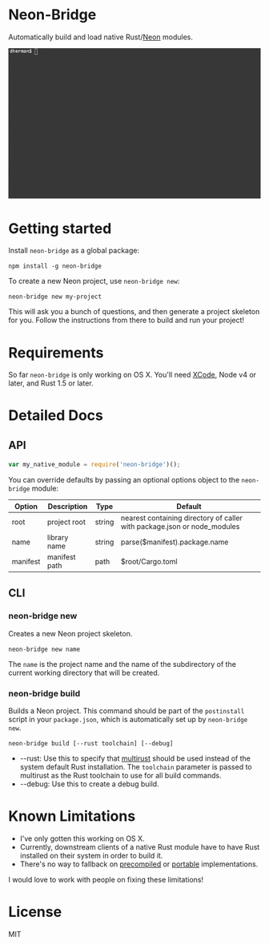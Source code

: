 # Neon-Bridge

Automatically build and load native Rust/[Neon](https://github.com/dherman/neon) modules.

![Screencast](screencast.gif)

# Getting started

Install `neon-bridge` as a global package:

```
npm install -g neon-bridge
```

To create a new Neon project, use `neon-bridge new`:

```
neon-bridge new my-project
```

This will ask you a bunch of questions, and then generate a project skeleton for you. Follow the instructions from there to build and run your project!

# Requirements

So far `neon-bridge` is only working on OS X. You'll need [XCode](https://developer.apple.com/xcode/download/), Node v4 or later, and Rust 1.5 or later.

# Detailed Docs

## API

```javascript
var my_native_module = require('neon-bridge')();
```

You can override defaults by passing an optional options object to the `neon-bridge` module:

| Option    | Description   | Type     | Default                                                                  |
| --------- | ------------- | -------- | ------------------------------------------------------------------------ |
| root      | project root  | string   | nearest containing directory of caller with package.json or node_modules |
| name      | library name  | string   | parse($manifest).package.name                                            |
| manifest  | manifest path | path     | $root/Cargo.toml                                                         |

## CLI

### neon-bridge new

Creates a new Neon project skeleton.

```
neon-bridge new name
```

The `name` is the project name and the name of the subdirectory of the current working directory that will be created.

### neon-bridge build

Builds a Neon project. This command should be part of the `postinstall` script in your `package.json`, which is automatically set up by `neon-bridge new`.

```
neon-bridge build [--rust toolchain] [--debug]
```

* --rust: Use this to specify that [multirust](https://github.com/brson/multirust) should be used instead of the system default Rust installation. The `toolchain` parameter is passed to multirust as the Rust toolchain to use for all build commands.
* --debug: Use this to create a debug build.

# Known Limitations

* I've only gotten this working on OS X.
* Currently, downstream clients of a native Rust module have to have Rust installed on their system in order to build it.
* There's no way to fallback on [precompiled](https://github.com/mapbox/node-pre-gyp) or [portable](http://insertafter.com/en/blog/native-node-module.html) implementations.

I would love to work with people on fixing these limitations!


# License

MIT
